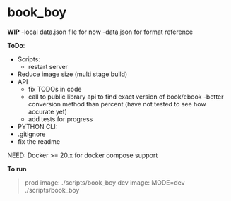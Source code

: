 
# book_boy

**WIP**
-local data.json file for now 
-data.json for format reference

**ToDo**:
- Scripts:
    - restart server
- Reduce image size (multi stage build)
- API
    - fix TODOs in code
    - call to public library api to find exact version of book/ebook 
    -better conversion method than percent (have not tested to see how accurate yet)
    - add tests for progress
- PYTHON CLI:
- .gitignore
- fix the readme


NEED: Docker >= 20.x for docker compose support

**To run**
> prod image: ./scripts/book_boy
> dev image: MODE=dev ./scripts/book_boy
